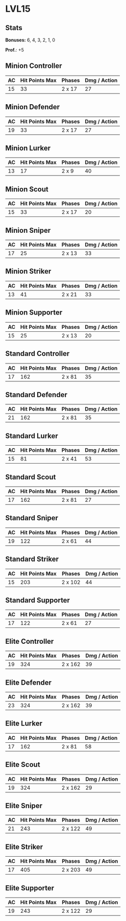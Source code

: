 # LVL15
## Stats
**Bonuses:**
6, 4, 3, 2, 1, 0

**Prof.**: +5
## Minion Controller
| AC  | Hit Points Max | Phases | Dmg / Action |
|  --- | -------------- | ------ | ------------ |
|15|33|2 x 17|27
## Minion Defender
| AC  | Hit Points Max | Phases | Dmg / Action |
|  --- | -------------- | ------ | ------------ |
|19|33|2 x 17|27
## Minion Lurker
| AC  | Hit Points Max | Phases | Dmg / Action |
|  --- | -------------- | ------ | ------------ |
|13|17|2 x 9|40
## Minion Scout
| AC  | Hit Points Max | Phases | Dmg / Action |
|  --- | -------------- | ------ | ------------ |
|15|33|2 x 17|20
## Minion Sniper
| AC  | Hit Points Max | Phases | Dmg / Action |
|  --- | -------------- | ------ | ------------ |
|17|25|2 x 13|33
## Minion Striker
| AC  | Hit Points Max | Phases | Dmg / Action |
|  --- | -------------- | ------ | ------------ |
|13|41|2 x 21|33
## Minion Supporter
| AC  | Hit Points Max | Phases | Dmg / Action |
|  --- | -------------- | ------ | ------------ |
|15|25|2 x 13|20
## Standard Controller
| AC  | Hit Points Max | Phases | Dmg / Action |
|  --- | -------------- | ------ | ------------ |
|17|162|2 x 81|35
## Standard Defender
| AC  | Hit Points Max | Phases | Dmg / Action |
|  --- | -------------- | ------ | ------------ |
|21|162|2 x 81|35
## Standard Lurker
| AC  | Hit Points Max | Phases | Dmg / Action |
|  --- | -------------- | ------ | ------------ |
|15|81|2 x 41|53
## Standard Scout
| AC  | Hit Points Max | Phases | Dmg / Action |
|  --- | -------------- | ------ | ------------ |
|17|162|2 x 81|27
## Standard Sniper
| AC  | Hit Points Max | Phases | Dmg / Action |
|  --- | -------------- | ------ | ------------ |
|19|122|2 x 61|44
## Standard Striker
| AC  | Hit Points Max | Phases | Dmg / Action |
|  --- | -------------- | ------ | ------------ |
|15|203|2 x 102|44
## Standard Supporter
| AC  | Hit Points Max | Phases | Dmg / Action |
|  --- | -------------- | ------ | ------------ |
|17|122|2 x 61|27
## Elite Controller
| AC  | Hit Points Max | Phases | Dmg / Action |
|  --- | -------------- | ------ | ------------ |
|19|324|2 x 162|39
## Elite Defender
| AC  | Hit Points Max | Phases | Dmg / Action |
|  --- | -------------- | ------ | ------------ |
|23|324|2 x 162|39
## Elite Lurker
| AC  | Hit Points Max | Phases | Dmg / Action |
|  --- | -------------- | ------ | ------------ |
|17|162|2 x 81|58
## Elite Scout
| AC  | Hit Points Max | Phases | Dmg / Action |
|  --- | -------------- | ------ | ------------ |
|19|324|2 x 162|29
## Elite Sniper
| AC  | Hit Points Max | Phases | Dmg / Action |
|  --- | -------------- | ------ | ------------ |
|21|243|2 x 122|49
## Elite Striker
| AC  | Hit Points Max | Phases | Dmg / Action |
|  --- | -------------- | ------ | ------------ |
|17|405|2 x 203|49
## Elite Supporter
| AC  | Hit Points Max | Phases | Dmg / Action |
|  --- | -------------- | ------ | ------------ |
|19|243|2 x 122|29

